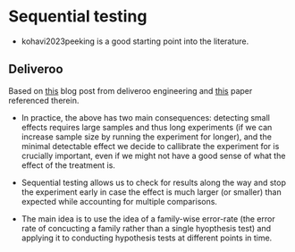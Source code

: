 # Sequential testing

- kohavi2023peeking is a good starting point into the literature.



## Deliveroo 

Based on [this](https://deliveroo.engineering/2018/10/22/how-to-experiment-rapidly-without-losing-rigour.html) blog post from deliveroo engineering and [this](https://www.analytics-toolkit.com/pdf/Efficient_AB_Testing_in_Conversion_Rate_Optimization_-_The_AGILE_Statistical_Method_2017.pdf) paper referenced therein.

- In practice, the above has two main consequences: detecting small effects requires large samples and thus long experiments (if we can increase sample size by running the experiment for longer), and the minimal detectable effect we decide to callibrate the experiment for is crucially important, even if we might not have a good sense of what the effect of the treatment is.
- Sequential testing allows us to check for results along the way and stop the experiment early in case the effect is much larger (or smaller) than expected while accounting for multiple comparisons.

- The main idea is to use the idea of a family-wise error-rate (the error rate of concucting a family rather than a single hyopthesis test) and applying it to conducting hypothesis tests at different points in time.